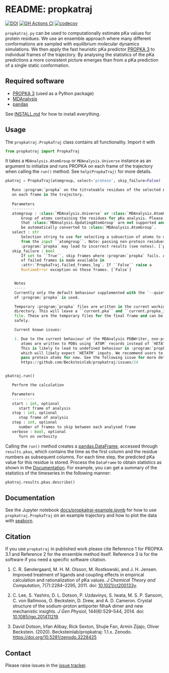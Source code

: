 # README: propkatraj
[![DOI](https://zenodo.org/badge/88095629.svg)](https://zenodo.org/badge/latestdoi/88095629)
[![GH Actions CI](https://github.com/Becksteinlab/propkatraj/actions/workflows/gh-ci.yaml/badge.svg?branch=main)](https://github.com/Becksteinlab/propkatraj/actions/workflows/gh-ci.yaml)
[![codecov](https://codecov.io/gh/Becksteinlab/propkatraj/branch/main/graph/badge.svg)](https://codecov.io/gh/Becksteinlab/propkatraj/branch/main)

`propkatraj.py` can be used to computationally estimate pKa values for
protein residues. We use an ensemble approach where many different
conformations are sampled with equilibrium molecular dynamics
simulations. We then apply the fast heuristic pKa predictor
[PROPKA 3](https://github.com/jensengroup/propka) to individual
frames of the trajectory. By analysing the statistics of the pKa
predictions a more consistent picture emerges than from a pKa
prediction of a single static conformation.


## Required software

* [PROPKA 3](https://github.com/jensengroup/propka) (used as a
  Python package)
* [MDAnalysis](https://mdanalysis.org)
* [pandas](https://pandas.pydata.org/)

See
[INSTALL.md](https://github.com/Becksteinlab/propkatraj/blob/main/INSTALL.md)
for how to install everything.

## Usage

The `propkatraj.PropkaTraj` class contains all
functionality. Import it with

```python
from propkatraj import PropkaTraj
```

It takes a `MDAnalysis.AtomGroup` or `MDAnalysis.Universe` instance as an
argument to initialize and runs PROPKA on each frame of the trajectory when
calling the `run()` method. See `help(PropkaTraj)` for more details.

```python
pkatraj = PropkaTraj(atomgroup, select='protein', skip_failure=False)

   Runs :program:`propka` on the titrateable residues of the selected AtomGroup
   on each frame in the trajectory.
   
   Parameters
   ----------
   atomgroup : :class:`MDAnalysis.Universe` or :class:`MDAnalysis.AtomGroup`
       Group of atoms containing the residues for pKa analysis. Please note
       that :class:`MDAnalysis.UpdatingAtomGroup` are not supported and will
       be automatically converted to :class:`MDAnalysis.AtomGroup`.
   select : str
       Selection string to use for selecting a subsection of atoms to use
       from the input ``atomgroup``. Note: passing non-protein residues to
       :program:`propka` may lead to incorrect results (see notes). [`protein`]
   skip_failure : bool
       If set to ``True``, skip frames where :program:`propka` fails. A list
       of failed frames is made available in
       :attr:`PropkaTraj.failed_frames_log`. If ``False`` raise a
       RuntimeError exception on those frames. [`False`]


    Notes
    -----
    Currently only the default behaviour supplemented with the `--quiet` flag
    of :program:`propka` is used.

    Temporary :program:`propka` files are written in the current working
    directory. This will leave a ``current.pka`` and ``current.propka_input``
    file. These are the temporary files for the final frame and can be removed
    safely.

    Current known issues:

    1. Due to the current behaviour of the MDAnalysis PDBWriter, non-protein
       atoms are written to PDBs using `ATOM` records instead of `HETATM`.
       This is likely to lead to undefined behaviour in :program:`propka`,
       which will likely expect `HETATM` inputs. We recommend users to only
       pass protein atoms for now. See the following issue for more details:
       https://github.com/Becksteinlab/propkatraj/issues/24


pkatraj.run()

   Perform the calculation

   Parameters
   ----------
   start : int, optional
      start frame of analysis
   stop : int, optional
      stop frame of analysis
   step : int, optional
      number of frames to skip between each analysed frame
   verbose : bool, optional
      Turn on verbosity

```

Calling the `run()` method creates a [pandas.DataFrame](http://pandas.pydata.org/pandas-docs/stable/dsintro.html#dataframe),
accessed through `results.pkas`, which contains the time as the first column
and the residue numbers as subsequent columns. For each time step, the
predicted pKa value for this residue is stored. Process the `DataFrame` to
obtain statistics as shown in the [Documentation](#Documentation). For example,
you can get a summary of the statistics of the timeseries in the following
manner:

```python
pkatraj.results.pkas.describe()
```

## Documentation

See the Jupyter notebook
[docs/propkatraj-example.ipynb](https://nbviewer.jupyter.org/github/Becksteinlab/propkatraj/blob/main/docs/propkatraj-example.ipynb)
for how to use `propkatraj.PropkaTraj` on an example trajectory and
how to plot the data with [seaborn](https://seaborn.pydata.org/).

## Citation

If you use `propkatraj` in published work please cite Reference 1 for
PROPKA 3.1 and Reference 2 for the ensemble method itself. Reference 3
is for the software if you need a specific software citation.

1. C. R. Søndergaard, M. H. M. Olsson, M. Rostkowski, and
   J. H. Jensen. Improved treatment of ligands and coupling effects in
   empirical calculation and rationalization of pKa values. *J
   Chemical Theory and Computation*, 7(7):2284–2295, 2011. doi:
   [10.1021/ct200133y](https://doi.org/10.1021/ct200133y).
   
2. C. Lee, S. Yashiro, D. L. Dotson, P. Uzdavinys, S. Iwata,
   M. S. P. Sansom, C. von Ballmoos, O. Beckstein, D. Drew, and
   A. D. Cameron. Crystal structure of the sodium-proton antiporter
   NhaA dimer and new mechanistic insights. *J Gen Physiol*,
   144(6):529–544, 2014. doi:
   [10.1085/jgp.201411219](https://doi.org/10.1085/jgp.201411219).

3. David Dotson, Irfan Alibay, Rick Sexton, Shujie Fan, Armin Zijajo, Oliver Beckstein. 
   (2020). Becksteinlab/propkatraj: 1.1.x. Zenodo. https://doi.org/10.5281/zenodo.3228425 

## Contact

Please raise issues in the
[issue tracker](https://github.com/Becksteinlab/propkatraj/issues).
